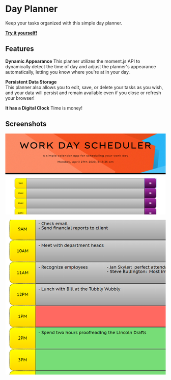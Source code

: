 # Day Planner

Keep your tasks organized with this simple day planner.

**[Try it yourself!](https://jmantis0.github.io/daily-task-planner/)**

## Features

**Dynamic Appearance** 
This planner utilizes the moment.js API to dynamically detect the time of day and adjust the planner's appearance automatically, letting you know where you're at in your day.

**Persistent Data Storage**  
This planner also allows you to edit, save, or delete your tasks as you wish, and your data will persist and remain available even if you close or refresh your browser!

**It has a Digital Clock**
Time is money!

## Screenshots

![empty](assets/images/scheduler.PNG)

![color-coding](assets/images/color-coded.PNG)




